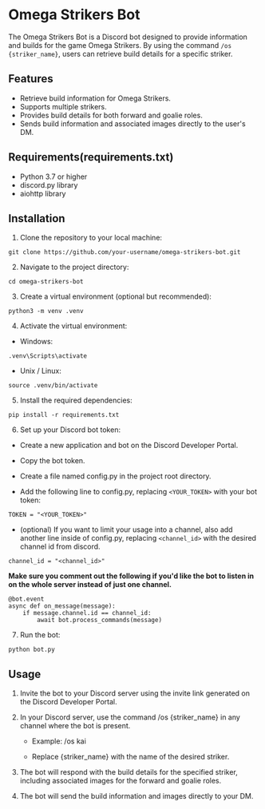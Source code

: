 # Omega Strikers Bot
The Omega Strikers Bot is a Discord bot designed to provide information and builds for the game Omega Strikers. By using the command `/os {striker_name}`, users can retrieve build details for a specific striker.


## Features
- Retrieve build information for Omega Strikers.
- Supports multiple strikers.
- Provides build details for both forward and goalie roles.
- Sends build information and associated images directly to the user's DM.


## Requirements(requirements.txt)
- Python 3.7 or higher
- discord.py library
- aiohttp library


## Installation
1. Clone the repository to your local machine:

```
git clone https://github.com/your-username/omega-strikers-bot.git
```

2. Navigate to the project directory:
```
cd omega-strikers-bot
```
3. Create a virtual environment (optional but recommended):
```
python3 -m venv .venv
```

4. Activate the virtual environment:

- Windows:
```
.venv\Scripts\activate
```

- Unix / Linux:
```
source .venv/bin/activate
```
5. Install the required dependencies:

```
pip install -r requirements.txt
```

6. Set up your Discord bot token:

- Create a new application and bot on the Discord Developer Portal.

- Copy the bot token.

- Create a file named config.py in the project root directory.

- Add the following line to config.py, replacing `<YOUR_TOKEN>` with your bot token:
```
TOKEN = "<YOUR_TOKEN>"
```
- (optional) If you want to limit your usage into a channel, also add another line inside of config.py, replacing `<channel_id>` with the desired channel id from discord.
```
channel_id = "<channel_id>"
```
**Make sure you comment out the following if you'd like the bot to listen in on the whole server instead of just one channel.**

```
@bot.event
async def on_message(message):
    if message.channel.id == channel_id:
        await bot.process_commands(message)
```

7. Run the bot:
```
python bot.py
```

## Usage
1. Invite the bot to your Discord server using the invite link generated on the Discord Developer Portal.

2. In your Discord server, use the command /os {striker_name} in any channel where the bot is present.

    - Example: /os kai

    - Replace {striker_name} with the name of the desired striker.
3. The bot will respond with the build details for the specified striker, including associated images for the forward and goalie roles.

4. The bot will send the build information and images directly to your DM.
